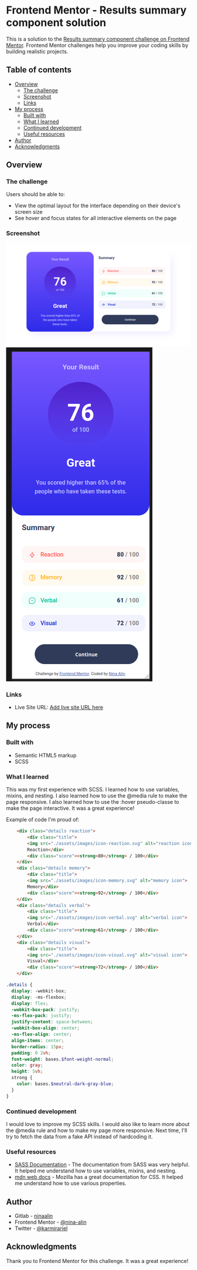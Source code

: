 # Frontend Mentor - Results summary component solution

This is a solution to the [Results summary component challenge on Frontend Mentor](https://www.frontendmentor.io/challenges/results-summary-component-CE_K6s0maV). Frontend Mentor challenges help you improve your coding skills by building realistic projects. 

## Table of contents

- [Overview](#overview)
  - [The challenge](#the-challenge)
  - [Screenshot](#screenshot)
  - [Links](#links)
- [My process](#my-process)
  - [Built with](#built-with)
  - [What I learned](#what-i-learned)
  - [Continued development](#continued-development)
  - [Useful resources](#useful-resources)
- [Author](#author)
- [Acknowledgments](#acknowledgments)

## Overview

### The challenge

Users should be able to:

- View the optimal layout for the interface depending on their device's screen size
- See hover and focus states for all interactive elements on the page

### Screenshot

![](./assets/screenshot/desktop-solution.png)
![](./assets/screenshot/mobile-solution.png)

### Links

- Live Site URL: [Add live site URL here](https://your-live-site-url.com)

## My process

### Built with

- Semantic HTML5 markup
- SCSS

### What I learned

This was my first experience with SCSS. I learned how to use variables, mixins, and nesting. I also learned how to use the @media rule to make the page responsive. I also learned how to use the :hover pseudo-classe to make the page interactive. It was a great experience! 

Example of code I'm proud of:

```html
    <div class="details reaction">
        <div class="title">
        <img src="./assets/images/icon-reaction.svg" alt="reaction icon">
        Reaction</div>
        <div class="score"><strong>80</strong> / 100</div>
    </div>
    <div class="details memory">
        <div class="title">
        <img src="./assets/images/icon-memory.svg" alt="memory icon">
        Memory</div>
        <div class="score"><strong>92</strong> / 100</div>
    </div>
    <div class="details verbal">
        <div class="title">
        <img src="./assets/images/icon-verbal.svg" alt="verbal icon">
        Verbal</div>
        <div class="score"><strong>61</strong> / 100</div>
    </div>
    <div class="details visual">
        <div class="title">
        <img src="./assets/images/icon-visual.svg" alt="visual icon">
        Visual</div>
        <div class="score"><strong>72</strong> / 100</div>
    </div>
```
```scss
.details {
  display: -webkit-box;
  display: -ms-flexbox;
  display: flex;
  -webkit-box-pack: justify;
  -ms-flex-pack: justify;
  justify-content: space-between;
  -webkit-box-align: center;
  -ms-flex-align: center;
  align-items: center;
  border-radius: 15px;
  padding: 0 2vh;
  font-weight: bases.$font-weight-normal;
  color: gray;
  height: 5vh;
  strong {
    color: bases.$neutral-dark-gray-blue;
  }
}
```

### Continued development

I would love to improve my SCSS skills. I would also like to learn more about the @media rule and how to make my page more responsive. Next time, I'll try to fetch the data from a fake API instead of hardcoding it.

### Useful resources

- [SASS Documentation](https://sass-lang.com/guide) - The documentation from SASS was very helpful. It helped me understand how to use variables, mixins, and nesting.
- [mdn web docs](https://developer.mozilla.org/en-US/docs/Web/CSS) - Mozilla has a great documentation for CSS. It helped me understand how to use various properties.

## Author

- Gitlab - [ninaalin](https://www.your-site.com)
- Frontend Mentor - [@nina-alin](https://www.frontendmentor.io/profile/nina-alin)
- Twitter - [@karmirariel](https://www.twitter.com/karmirariel)

## Acknowledgments

Thank you to Frontend Mentor for this challenge. It was a great experience!
